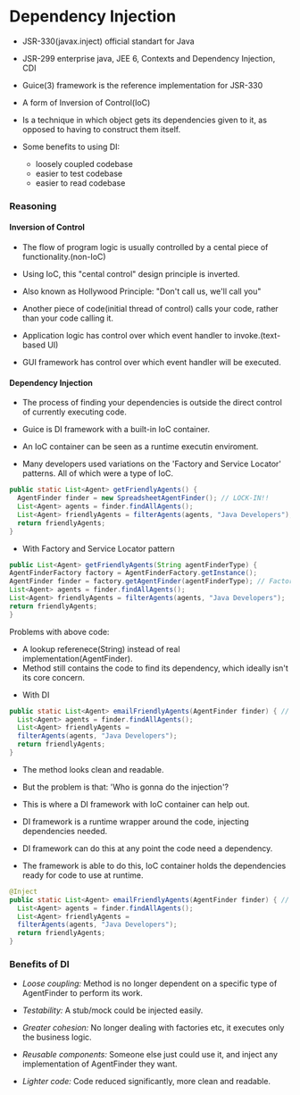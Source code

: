 # Dependency Injection

- JSR-330(javax.inject) official standart for Java
- JSR-299 enterprise java, JEE 6, Contexts and Dependency Injection, CDI
- Guice(3) framework is the reference implementation for JSR-330

- A form of Inversion of Control(IoC)
- Is a technique in which object gets its dependencies given to it, as opposed
  to having to construct them itself.
- Some benefits to using DI:
  - loosely coupled codebase
  - easier to test codebase
  - easier to read codebase

### Reasoning

#### Inversion of Control

- The flow of program logic is usually controlled by a cental piece of
  functionality.(non-IoC)

- Using IoC, this "cental control" design principle is inverted.
- Also known as Hollywood Principle: "Don't call us, we'll call you"
- Another piece of code(initial thread of control) calls your code, rather than
  your code calling it.

- Application logic has control over which event handler to invoke.(text-based UI)
- GUI framework has control over which event handler will be executed.

#### Dependency Injection

- The process of finding your dependencies is outside the direct control of
  currently executing code.

- Guice is DI framework with a built-in IoC container.

- An IoC container can be seen as a runtime executin enviroment.

- Many developers used variations on the 'Factory and Service Locator' patterns.
  All of which were a type of IoC.

```java
public static List<Agent> getFriendlyAgents() {
  AgentFinder finder = new SpreadsheetAgentFinder(); // LOCK-IN!!
  List<Agent> agents = finder.findAllAgents();
  List<Agent> friendlyAgents = filterAgents(agents, "Java Developers");
  return friendlyAgents;
}
```

* With Factory and Service Locator pattern

```java
public List<Agent> getFriendlyAgents(String agentFinderType) {
AgentFinderFactory factory = AgentFinderFactory.getInstance();
AgentFinder finder = factory.getAgentFinder(agentFinderType); // Factory Pattern
List<Agent> agents = finder.findAllAgents();
List<Agent> friendlyAgents = filterAgents(agents, "Java Developers");
return friendlyAgents;
}
```

Problems with above code:

- A lookup referenece(String) instead of real implementation(AgentFinder).
- Method still contains the code to find its dependency, which ideally isn't its core concern.

* With DI

```java
public static List<Agent> emailFriendlyAgents(AgentFinder finder) { // injected
  List<Agent> agents = finder.findAllAgents();
  List<Agent> friendlyAgents =
  filterAgents(agents, "Java Developers");
  return friendlyAgents;
}
```

- The method looks clean and readable.
- But the problem is that: 'Who is gonna do the injection'?

- This is where a DI framework with IoC container can help out.
- DI framework is a runtime wrapper around the code, injecting dependencies needed.
- DI framework can do this at any point the code need a dependency.
- The framework is able to do this, IoC container holds the dependencies ready for code to use at runtime.

```java
@Inject
public static List<Agent> emailFriendlyAgents(AgentFinder finder) { // injected
  List<Agent> agents = finder.findAllAgents();
  List<Agent> friendlyAgents =
  filterAgents(agents, "Java Developers");
  return friendlyAgents;
}
```

### Benefits of DI

- *Loose coupling:* Method is no longer dependent on a specific type of AgentFinder to perform its work.

- *Testability:* A stub/mock could be injected easily.

- *Greater cohesion:* No longer dealing with factories etc, it executes only the business logic.

- *Reusable components:* Someone else just could use it, and inject any implementation of AgentFinder they want.

- *Lighter code:* Code reduced significantly, more clean and readable.
